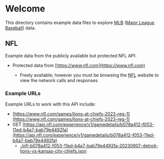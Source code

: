 # Welcome

This directory contains example data files to explore [MLB](https://www.mlb.com) ([Major League Baseball](https://www.mlb.com)) data.

## NFL

Example data from the publicly available but protected NFL API:

- Protected data from [https://www.nfl.com](https://www.nfl.com)

  - Freely available; however you must be browsing the [NFL](https://www.nfl.com) website to view the network calls and responses

### Example URLs

Example URLs to work with this API include:

- [https://www.nfl.com/games/lions-at-chiefs-2023-reg-1](https://www.nfl.com/games/lions-at-chiefs-2023-reg-1)
- GET [https://api.nfl.com/experience/v1/gamedetails/b078a412-f053-11ed-b4a7-bab79e4492fa](https://api.nfl.com/experience/v1/gamedetails/b078a412-f053-11ed-b4a7-bab79e4492fa)
  - [./nfl-b078a412-f053-11ed-b4a7-bab79e4492fa-20230907-detroit-lions-vs-kansas-city-chiefs.json](./nfl-b078a412-f053-11ed-b4a7-bab79e4492fa-20230907-detroit-lions-vs-kansas-city-chiefs.json)
